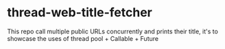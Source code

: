 # thread-web-title-fetcher
This repo call multiple public URLs concurrently and prints their title, it's to showcase the uses of thread pool + Callable + Future
